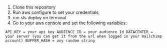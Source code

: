 1. Clone this repository
2. Run aws configure to set your credentials
3. run sls deploy on terminal
4. Go to your aws console and set the following variables:

`
API_KEY = your api key
AUDIENCE_ID = your audience Id
DATACENTER = your server (you can get it from the url when logged in your mailchimp account)
BUFFER_HASH = any random string
`
